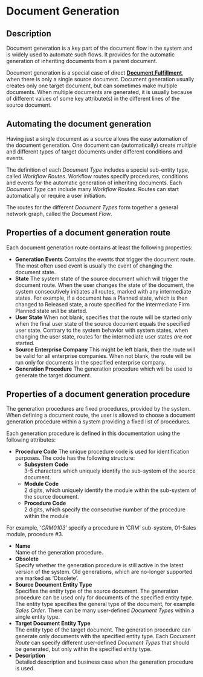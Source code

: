 # Document Generation


## Description

Document generation is a key part of the document flow in the system and is widely used to automate such flows. It provides for the automatic generation of inheriting documents from a parent document.

Document generation is a special case of direct [**Document Fulfillment**](https://github.com/ErpNetDocs/tech/blob/362feb42dff42c7bb6ce84d5bcde14d1afdc6ddb/advanced/documents/document-fulfillment.md), when there is only a single source document. Document generation usually creates only one target document, but can sometimes make multiple documents. When multiple documents are generated, it is usually because of different values of some key attribute(s) in the different lines of the source document.

## Automating the document generation

Having just a single document as a source allows the easy automation of the document generation. One document can (automatically) create multiple and different types of target documents under different conditions and events.

The definition of each *Document Type* includes a special sub-entity type, called *Workflow Routes*. Workflow routes specify procedures, conditions and events for the automatic generation of inheriting documents. Each *Document Type* can include many *Workflow Routes*. Routes can start automatically or require a user initiation.

The routes for the different *Document Types* form together a general network graph, called the *Document Flow*.

## Properties of a document generation route

Each document generation route contains at least the following properties:
- **Generation Events**
Contains the events that trigger the document route. The most often used event is usually the event of changing the document state.
- **State**
The system state of the source document which will trigger the document route. When the user changes the state of the document, the system consecutively initiates all routes, marked with any intermediate states. For example, if a document has a Planned state, which is then changed to Released state, a route specified for the intermediate Firm Planned state *will* be started.
- **User State**
When not blank, specifies that the route will be started only when the final user state of the source document equals the specified user state. Contrary to the system behavior with system states, when changing the user state, routes for the intermediate user states *are not* started.
- **Source Enterprise Company**
This might be left blank, then the route will be valid for all enterprise companies. When not blank, the route will be run only for documents in the specified enterprise company.
- **Generation Procedure**
The generation procedure which will be used to generate the target document.

## Properties of a document generation procedure

The generation procedures are fixed procedures, provided by the system. When defining a document route, the user is allowed to choose a document generation procedure within a system providing a fixed list of procedures.

Each generation procedure is defined in this documentation using the following attributes:
- **Procedure Code**
The unique procedure code is used for identification purposes. The code has the following structure:
    - **Subsystem Code**<br>
      3-5 characters which uniquely identify the sub-system of the source document.
    - **Module Code**<br>
      2 digits, which uniquely identify the module within the sub-system of the source document.
    - **Procedure Code**<br>
      2 digits, which specify the consecutive number of the procedure within the module

For example, ‘*CRM0103*’ specify a procedure in ‘CRM’ sub-system, 01-Sales module, procedure #3.
- **Name**<br>
Name of the generation procedure.
- **Obsolete**<br>
Specify whether the generation procedure is still active in the latest version of the system. Old generations, which are no-longer supported are marked as ‘Obsolete’.
- **Source Document Entity Type**<br>
Specifies the entity type of the source document. The generation procedure can be used only for documents of the specified entity type. The entity type specifies the general type of the document, for example *Sales Order*. There can be many user-defined *Document Types* within a single entity type.
- **Target Document Entity Type**<br>
The entity type of the target document. The generation procedure can generate only documents with the specified entity type. Each *Document Route* can specify different user-defined *Document Types* that should be generated, but only within the specified entity type.
- **Description**<br>
Detailed description and business case when the generation procedure is used.

